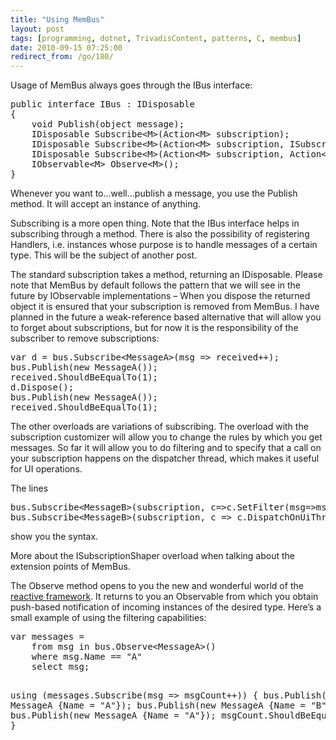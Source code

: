 ```yaml
---
title: "Using MemBus"
layout: post
tags: [programming, dotnet, TrivadisContent, patterns, C, membus]
date: 2010-09-15 07:25:00
redirect_from: /go/180/
---
```


Usage of MemBus always goes through the IBus interface:
 <div style="padding-bottom: 0px; margin: 0px; padding-left: 0px; padding-right: 0px; display: inline; float: none; padding-top: 0px" id="scid:812469c5-0cb0-4c63-8c15-c81123a09de7:d062b0a7-ae8e-48c9-b2a2-cf8f8b8018d5" class="wlWriterEditableSmartContent"><pre name="code" class="c#">public interface IBus : IDisposable
{
    void Publish(object message);
    IDisposable Subscribe&lt;M&gt;(Action&lt;M&gt; subscription);
    IDisposable Subscribe&lt;M&gt;(Action&lt;M&gt; subscription, ISubscriptionShaper customization);
    IDisposable Subscribe&lt;M&gt;(Action&lt;M&gt; subscription, Action&lt;ISubscriptionCustomizer&lt;M&gt;&gt; customization);
    IObservable&lt;M&gt; Observe&lt;M&gt;();
}</pre></div>

Whenever you want to...well...publish a message, you use the Publish method. It will accept an instance of anything.

Subscribing is a more open thing. Note that the IBus interface helps in subscribing through a method. There is also the possibility of registering Handlers, i.e. instances whose purpose is to handle messages of a certain type. This will be the subject of another post.

The standard subscription takes a method, returning an IDisposable. Please note that MemBus by default follows the pattern that we will see in the future by IObservable implementations – When you dispose the returned object it is ensured that your subscription is removed from MemBus. I have planned in the future a weak-reference based alternative that will allow you to forget about subscriptions, but for now it is the responsibility of the subscriber to remove subscriptions:

<div style="padding-bottom: 0px; margin: 0px; padding-left: 0px; padding-right: 0px; display: inline; float: none; padding-top: 0px" id="scid:812469c5-0cb0-4c63-8c15-c81123a09de7:34d4255a-afc9-46a4-a249-639c35be94e9" class="wlWriterEditableSmartContent"><pre name="code" class="c#">var d = bus.Subscribe&lt;MessageA&gt;(msg =&gt; received++);
bus.Publish(new MessageA());
received.ShouldBeEqualTo(1);
d.Dispose();
bus.Publish(new MessageA());
received.ShouldBeEqualTo(1);</pre></div>

The other overloads are variations of subscribing. The overload with the subscription customizer will allow you to change the rules by which you get messages. So far it will allow you to do filtering and to specify that a call on your subscription happens on the dispatcher thread, which makes it useful for UI operations.

The lines 

<div style="padding-bottom: 0px; margin: 0px; padding-left: 0px; padding-right: 0px; display: inline; float: none; padding-top: 0px" id="scid:812469c5-0cb0-4c63-8c15-c81123a09de7:77e014ec-c0c4-4d0f-8ee6-4982b13f43d4" class="wlWriterEditableSmartContent"><pre name="code" class="c#">bus.Subscribe&lt;MessageB&gt;(subscription, c=&gt;c.SetFilter(msg=&gt;msg.Id == "A"));
bus.Subscribe&lt;MessageB&gt;(subscription, c =&gt; c.DispatchOnUiThread());</pre></div>

show you the syntax.

More about the ISubscriptionShaper overload when talking about the extension points of MemBus.

The Observe method opens to you the new and wonderful world of the [reactive framework](http://msdn.microsoft.com/en-us/devlabs/ee794896.aspx). It returns to you an Observable from which you obtain push-based notification of incoming instances of the desired type. Here’s a small example of using the filtering capabilities:

<div style="padding-bottom: 0px; margin: 0px; padding-left: 0px; padding-right: 0px; display: inline; float: none; padding-top: 0px" id="scid:812469c5-0cb0-4c63-8c15-c81123a09de7:183a6a4a-033b-419e-a76e-b78523fc49f2" class="wlWriterEditableSmartContent"><pre name="code" class="c#">var messages = 
    from msg in bus.Observe&lt;MessageA&gt;() 
    where msg.Name == "A" 
    select msg;

using (messages.Subscribe(msg =&gt; msgCount++))
{
    bus.Publish(new MessageA {Name = "A"});
    bus.Publish(new MessageA {Name = "B"});
    bus.Publish(new MessageA {Name = "A"});
    msgCount.ShouldBeEqualTo(2);
}</pre></div>